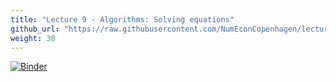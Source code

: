 ```yaml
---
title: "Lecture 9 - Algorithms: Solving equations"
github_url: "https://raw.githubusercontent.com/NumEconCopenhagen/lectures-2019/master/09/Solving_equations.ipynb"
weight: 30
---
```

[![Binder](https://mybinder.org/badge_logo.svg)](https://mybinder.org/v2/gh/NumEconCopenhagen/lectures-2019/master?urlpath=lab/tree/09/Solving_equations.ipynb
)
